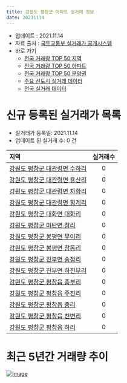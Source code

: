 ```yaml
---
title: 강원도 평창군 아파트 실거래 정보
date: 20211114
---
```


* 업데이트 : 2021.11.14
* 자료 출처 : [국토교통부 실거래가 공개시스템](http://rt.molit.go.kr)
* 바로 가기
    * [전국 거래량 TOP 50 지역](https://apt-info.github.io/apt-trade-info/tr)
    * [전국 거래량 TOP 50 아파트](https://apt-info.github.io/apt-trade-info/ta)
    * [전국 거래량 TOP 50 분양권](https://apt-info.github.io/apt-trade-info/tb)
    * [주요 신도시 실거래 데이터](https://apt-info.github.io/apt-trade-info/newtown)
    * [전국 실거래 데이터](https://apt-info.github.io/apt-trade-info/all)



<script async src="https://pagead2.googlesyndication.com/pagead/js/adsbygoogle.js"></script>
<!-- 기본광고 -->
<ins class="adsbygoogle"
     style="display:block"
     data-ad-client="ca-pub-1142216861245946"
     data-ad-slot="4805727019"
     data-ad-format="auto"
     data-full-width-responsive="true"></ins>
<script>
     (adsbygoogle = window.adsbygoogle || []).push({});
</script>


# 신규 등록된 실거래가 목록

* 실거래가 등록일: 2021.11.14
* 업데이트 된 실거래 수: 0 건


|지역|실거래수|
|:---|:---:|
|[강원도 평창군 대관령면 수하리](https://apt-info.github.io/apt-trade-info/r3491)|0|
|[강원도 평창군 대관령면 용산리](https://apt-info.github.io/apt-trade-info/r1449)|0|
|[강원도 평창군 대관령면 차항리](https://apt-info.github.io/apt-trade-info/r1448)|0|
|[강원도 평창군 대관령면 횡계리](https://apt-info.github.io/apt-trade-info/r1445)|0|
|[강원도 평창군 대화면 대화리](https://apt-info.github.io/apt-trade-info/r1442)|0|
|[강원도 평창군 미탄면 창리](https://apt-info.github.io/apt-trade-info/r1447)|0|
|[강원도 평창군 봉평면 무이리](https://apt-info.github.io/apt-trade-info/r1446)|0|
|[강원도 평창군 봉평면 창동리](https://apt-info.github.io/apt-trade-info/r2901)|0|
|[강원도 평창군 진부면 송정리](https://apt-info.github.io/apt-trade-info/r1444)|0|
|[강원도 평창군 진부면 하진부리](https://apt-info.github.io/apt-trade-info/r1443)|0|
|[강원도 평창군 평창읍 종부리](https://apt-info.github.io/apt-trade-info/r1440)|0|
|[강원도 평창군 평창읍 주진리](https://apt-info.github.io/apt-trade-info/r1441)|0|
|[강원도 평창군 평창읍 중리](https://apt-info.github.io/apt-trade-info/r1438)|0|
|[강원도 평창군 평창읍 천변리](https://apt-info.github.io/apt-trade-info/r3341)|0|
|[강원도 평창군 평창읍 하리](https://apt-info.github.io/apt-trade-info/r1439)|0|



<script async src="https://pagead2.googlesyndication.com/pagead/js/adsbygoogle.js"></script>
<!-- 기본광고 -->
<ins class="adsbygoogle"
     style="display:block"
     data-ad-client="ca-pub-1142216861245946"
     data-ad-slot="4805727019"
     data-ad-format="auto"
     data-full-width-responsive="true"></ins>
<script>
     (adsbygoogle = window.adsbygoogle || []).push({});
</script>


# 최근 5년간 거래량 추이


<div style="width:100%;">
    <canvas id="deal_progress" height="200"></canvas>
</div>

<script>
new Chart(document.getElementById("deal_progress"), {
    type: 'line',
    data: {
        labels: ['16.01','16.02','16.03','16.04','16.05','16.06','16.07','16.08','16.09','16.10','16.11','16.12','17.01','17.02','17.03','17.04','17.05','17.06','17.07','17.08','17.09','17.10','17.11','17.12','18.01','18.02','18.03','18.04','18.05','18.06','18.07','18.08','18.09','18.10','18.11','18.12','19.01','19.02','19.03','19.04','19.05','19.06','19.07','19.08','19.09','19.10','19.11','19.12','20.01','20.02','20.03','20.04','20.05','20.06','20.07','20.08','20.09','20.10','20.11','20.12','21.01','21.02','21.03','21.04','21.05','21.06','21.07','21.08','21.09','21.10','21.11'],
        datasets: [{
            label: '매매/분양권',
            data: [36,30,78,64,59,83,42,53,40,40,39,21,27,47,57,55,43,42,35,38,42,31,39,27,23,16,38,39,32,43,58,106,59,50,37,21,24,18,30,27,35,21,30,40,45,48,29,20,19,29,32,29,55,61,65,59,61,52,53,60,34,23,49,49,60,34,53,63,53,62,10],
            borderColor: "rgba(66, 133, 243, 1)",
            backgroundColor: "rgba(66, 133, 243, 0.05)",
            borderWidth: 1,
            pointRadius: 0,
            fill: false,
            lineTension: 0
        },{
            label: '전/월세',
            data: [11,16,15,16,19,6,6,5,8,8,7,8,9,4,9,8,3,10,6,4,7,9,5,4,2,8,18,12,12,8,8,11,5,8,3,8,4,10,13,14,16,14,5,2,8,9,11,7,6,10,11,6,5,4,10,10,8,6,6,7,3,7,8,5,6,4,3,8,7,5,1],
            borderColor: "rgba(255, 90, 0, 1)",
            backgroundColor: "rgba(255, 90, 0, 0.05)",
            borderWidth: 1,
            pointRadius: 0,
            fill: false,
            lineTension: 0
        },{
            label: '합계',
            data: [47,46,93,80,78,89,48,58,48,48,46,29,36,51,66,63,46,52,41,42,49,40,44,31,25,24,56,51,44,51,66,117,64,58,40,29,28,28,43,41,51,35,35,42,53,57,40,27,25,39,43,35,60,65,75,69,69,58,59,67,37,30,57,54,66,38,56,71,60,67,11],
            borderColor: "rgba(0, 0, 0, 1)",
            backgroundColor: "rgba(0, 0, 0, 0.03)",
            borderWidth: 0.1,
            pointRadius: 0,
            fill: true,
            lineTension: 0
        }
        ]
    },
    options: {
        responsive: true,
        title: {
            display: false
        },
        tooltips: {
            mode: 'index',
            intersect: false
        },
        hover: {
            mode: 'nearest',
            intersect: true
        },
        scales: {
            xAxes: [{
                display: true,
                scaleLabel: {
                    display: true,
                    labelString: '년/월'
                }
            }],
            yAxes: [{
                display: true,
                ticks: {
                    suggestedMin: 0,
                },
                scaleLabel: {
                    display: true,
                    labelString: '실거래 수'
                }
            }]
        }
    }
});

</script>


[![image](https://apt-info.github.io/images/2020-01-03-apt-trade-info/1024x500.png)](https://play.google.com/store/apps/details?id=com.aptinfo.apttradeinfo)

